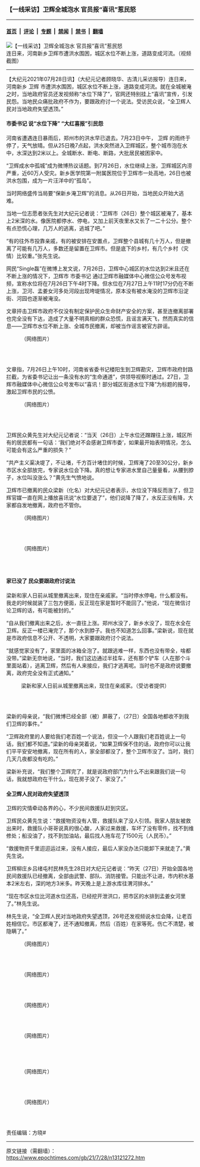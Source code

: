 ### 【一线采访】卫辉全城泡水 官员报“喜讯”惹民怒

---

#### [首页](../../../..?n13121272) &nbsp;|&nbsp; [评论](../../../../../epoch-comment?n13121272) &nbsp;|&nbsp; [专题](../../../../../epoch-special?n13121272) &nbsp;|&nbsp; [禁闻](../../../../../epoch-news?n13121272) &nbsp;|&nbsp; [禁书](../../../../../books?n13121272) &nbsp;|&nbsp; [翻墙](https://github.com/gfw-breaker/nogfw/blob/master/README.md?n13121272)


<div><img alt="【一线采访】卫辉全城泡水 官员报“喜讯”惹民怒" class="attachment-djy_600_400 size-djy_600_400 wp-post-image" src="https://i.epochtimes.com/assets/uploads/2021/07/id13121458-3844cef5cd89301a6de6a34b1dbcde56-600x400-1.png"/>
<div class="caption">
 连日来，河南新乡卫辉市遭洪水围困，城区水位不断上涨，道路变成河流。（视频截图）
</div></div><hr/><div class="post_content" id="artbody" itemprop="articleBody">
 <!-- article content begin -->
 <p>
  【大纪元2021年07月28日讯】（大纪元记者顾晓华、古清儿采访报导）连日来，河南新乡
  <ok href="https://www.epochtimes.com/gb/tag/%E5%8D%AB%E8%BE%89.html">
   卫辉
  </ok>
  市遭洪水围困，城区水位不断上涨，道路变成河流。就在全城被淹之时，当地政府官员还发视频称“水位下降了”，官网还特别挂上“喜讯”宣传，引发民怨。当地民众痛批政府不作为，要跟政府讨一个说法。受访民众说，“全卫辉人民对当地政府失望透顶。”
 </p>
 <h4>
  <ok href="https://www.epochtimes.com/gb/tag/%E5%B8%82%E5%A7%94%E4%B9%A6%E8%AE%B0.html">
   市委书记
  </ok>
  说“水位下降” “大红喜报”引民怨
 </h4>
 <p>
  河南省遭遇连日暴雨后，郑州市的洪水早已退去。7月23日中午，
  <ok href="https://www.epochtimes.com/gb/tag/%E5%8D%AB%E8%BE%89.html">
   卫辉
  </ok>
  的雨终于停了，天气放晴。但从25日晚7点起，洪水突然进入卫辉城区，整个城市泡在水中，水深达到2米以上。全城断水、断电、断路，大批居民被困家中。
 </p>
 <p>
  “卫辉成水中孤城”成为微博热议话题。到7月26日，水位继续上涨，卫辉城区内涝严重，近60万人受灾。新乡医学院第一附属医院位于卫辉市一处高地，26日也被洪水包围，成为一片汪洋中的“孤岛”。
 </p>
 <p>
  当时网络盛传当局要“保新乡淹卫辉”的消息。从26日开始，当地民众开始大逃难。
 </p>
 <p>
  当地一位志愿者张先生对大纪元记者说：“卫辉市（26日）整个城区被淹了，基本上2米深的水。像医院都停水、停电，又加上前天夜里水又长了一二十公分。整个有点恐慌心理，几万人的逃离，逃城了吧。”
 </p>
 <p>
  “有的往外市投靠亲戚，有的被安排在安置点，卫辉整个县城有几十万人，但是撤离了可能有几万人，多数还是留置在卫辉市。但是底下的乡村，有几个乡村（灾情）比较重。”张先生说。
 </p>
 <p>
  网民“Single磊”在微博上发文说，7月26日，卫辉中心城区的水位达到2米且还在不断上涨的情况下，卫辉市
  <ok href="https://www.epochtimes.com/gb/tag/%E5%B8%82%E5%A7%94%E4%B9%A6%E8%AE%B0.html">
   市委书记
  </ok>
  通过卫辉市融媒体中心微信公众号发布视频，宣称水位将在7月26日下午4时下降。但水位在7月27日上午11时17分仍在不断上涨，卫河、孟姜女河多处河段出现垮堤情况，原本没有被水淹没的卫辉市沿淀街、河园也逐渐被淹没。
 </p>
 <p>
  文章抨击卫辉市政府不仅没有制定保护民众生命财产安全的方案，甚至连撤离部署也完全没有下达，造成了大量不明真相的群众恐慌，且谣言满天飞，然而真实的信息——卫辉市水位不断上涨、全城市民撤离，却被当作谣言被官方辟谣。
 </p>
 <figure aria-describedby="caption-attachment-13121560" class="wp-caption aligncenter" id="attachment_13121560" style="width: 440px">
  <ok href="https://i.epochtimes.com/assets/uploads/2021/07/id13121560-888a2d6fd95ly1gsvvosbysoj20n01dsn15.jpg" target="_blank">
   <img alt="" class="size-full wp-image-13121560" src="https://i.epochtimes.com/assets/uploads/2021/07/id13121560-888a2d6fd95ly1gsvvosbysoj20n01dsn15.jpg"/>
  </ok>
  <br/><figcaption class="wp-caption-text" id="caption-attachment-13121560">
   （网络图片）
  </figcaption><br/>
 </figure><br/>
 <p>
  文章指，7月26日上午10时，河南省省委书记楼阳生到卫辉勘灾，卫辉市政府封路拦截，为省委书记让出一条没有水的“生命通道”，供领导视察时通过。27日，卫辉市融媒体中心微信公众号发布以“喜讯！部分城区街道水位下降”为标题的报导，激起卫辉市民的公愤。
 </p>
 <figure aria-describedby="caption-attachment-13121573" class="wp-caption aligncenter" id="attachment_13121573" style="width: 440px">
  <ok href="https://i.epochtimes.com/assets/uploads/2021/07/id13121573-a2d6fd95ly1gsvvqqs3h9j20n01dsai3.jpg" target="_blank">
   <img alt="" class="size-full wp-image-13121573" src="https://i.epochtimes.com/assets/uploads/2021/07/id13121573-a2d6fd95ly1gsvvqqs3h9j20n01dsai3.jpg"/>
  </ok>
  <br/><figcaption class="wp-caption-text" id="caption-attachment-13121573">
   （网络图片）
  </figcaption><br/>
 </figure><br/>
 <p>
  卫辉民众黄先生对大纪元记者说：“当天（26日）上午水位还蹭蹭往上涨，城区所有的居民都有一句话：‘我们绝对不会感谢卫辉市委’，如果最开始表明情况，怎么可能会有这么严重的损失？”
 </p>
 <p>
  “共产主义渠决堤了，不让堵，千方百计堵住的时候，卫辉淹了20至30公分，新乡市区水全部放完，专家说水位会下降。真的想让专家进水里自己量量看，从腰到脖子，水位叫没涨么？”黄先生气愤地说。
 </p>
 <p>
  卫辉市已撤离的民众梁新（化名）对大纪元记者表示，水位没下降反而涨了，但卫辉官媒一直在网上播放喜讯说“水位要退了”，他们说降了降了，水反正没有降，大家都自发地撤离，政府也不管你。
 </p>
 <figure aria-describedby="caption-attachment-13121563" class="wp-caption aligncenter" id="attachment_13121563" style="width: 440px">
  <ok href="https://i.epochtimes.com/assets/uploads/2021/07/id13121563-a2d6fd95ly1gsvvosnnfqj20u014077b.jpg" target="_blank">
   <img alt="" class="size-full wp-image-13121563" src="https://i.epochtimes.com/assets/uploads/2021/07/id13121563-a2d6fd95ly1gsvvosnnfqj20u014077b.jpg"/>
  </ok>
  <br/><figcaption class="wp-caption-text" id="caption-attachment-13121563">
   （网络图片）
  </figcaption><br/>
 </figure><br/>
 <figure aria-describedby="caption-attachment-13121564" class="wp-caption aligncenter" id="attachment_13121564" style="width: 592px">
  <ok href="https://i.epochtimes.com/assets/uploads/2021/07/id13121564-ttl7dayVCh_e88de8624ad7333c.jpg" target="_blank">
   <img alt="" class="size-full wp-image-13121564" src="https://i.epochtimes.com/assets/uploads/2021/07/id13121564-ttl7dayVCh_e88de8624ad7333c.jpg"/>
  </ok>
  <br/><figcaption class="wp-caption-text" id="caption-attachment-13121564">
   （网络图片）
  </figcaption><br/>
 </figure><br/>
 <h4>
  家已没了 民众要跟政府讨说法
 </h4>
 <p>
  梁新和家人日前从城里撤离出来，现住在亲戚家。“当时停水停电，什么都没有。我走的时候就装了三包方便面，反正现在家是暂时不能回了。”他说，“现在微信讨论卫辉的话，有可能被封的。”
 </p>
 <p>
  “自从我们撤离出来之后，水一直往上涨。郑州水没了，新乡水没了，现在水全在卫辉。反正一楼已淹完了，那个水到脖子。我也不知道怎么回事。”梁新说，现在就是市政府信息不公开、不透明，大家要跟政府讨个说法。
 </p>
 <p>
  “就感觉家没有了，家里面的冰箱全泡了。就跟逃难一样，东西也没有带全，啥都没带。”梁新无奈地说，“当时，我们这边通过半挂车，还有那个铲车（人在那个斗里面站着），逃离卫辉，然后有人来接应，我们才逃离呢。当时也不是政府说要撤离，政府完全没有正式通知。”
 </p>
 <figure aria-describedby="caption-attachment-13121557" class="wp-caption aligncenter" id="attachment_13121557" style="width: 600px">
  <ok href="https://i.epochtimes.com/assets/uploads/2021/07/id13121557-ttl7dayHTK_f87ec223738482a9.jpg" target="_blank">
   <img alt="" class="size-large wp-image-13121557" src="https://i.epochtimes.com/assets/uploads/2021/07/id13121557-ttl7dayHTK_f87ec223738482a9-600x450.jpg"/>
  </ok>
  <br/><figcaption class="wp-caption-text" id="caption-attachment-13121557">
   梁新和家人日前从城里撤离出来，现住在亲戚家。（受访者提供）
  </figcaption><br/>
 </figure><br/>
 <p>
  梁新的母亲说，“我们微博已经全部（被）屏蔽了，（27日）全国各地都收不到我们卫辉的事件。”
 </p>
 <p>
  “卫辉政府里的人要给我们老百姓一个说法，但没一个人跟我们老百姓说上一句话，我们都不知道。”梁新的母亲哭着说，“如果卫辉保不住的话，政府你可以让我们平平安安地撤离，现在所有的人，家全部都没了，整个卫辉市没了。当时，我们几天几夜都没有吃的。”
 </p>
 <p>
  梁新补充说，“我们整个卫辉完了，就是说政府部门为什么不出来跟我们说一句话，我就想政府在干什么，现在房子没了、家没了。”
 </p>
 <h4>
  全卫辉人民对政府失望透顶
 </h4>
 <p>
  卫辉的灾情牵动各界的心，不少民间救援队赶到灾区。
 </p>
 <p>
  卫辉民众黄先生说：“救援物资没有人管，救援队来了没人引领。我家人朋友被救出来时，救援队小哥哥说真的很心酸，人家过来救援，车坏了没有零件，找不到维修处；船没油了，找不到加油站，最后找人拖车花了1500元（人民币）。”
 </p>
 <p>
  “救援物资千里迢迢运过来，没有人接应，最后人家没办法只能卸下来就走了。”黄先生说。
 </p>
 <p>
  卫辉柳庄乡吕绪屯村民林先生28日对大纪元记者说：“昨天（27日）开始全国各地民间救援队已经撤离，全部由武警、部队、消防接管。只能出不让进，市内积水基本2米左右，深的地方3米多。昨天晚上是上游水库往渭河排水。”
 </p>
 <p>
  “现在市区水位比河道水位还高，已经挖开泄洪口，把市区的水排到孟姜女河里了。”林先生说。
 </p>
 <p>
  林先生说，“全卫辉人民对当地政府失望透顶，26号还发视频说水位会降，让老百姓相信它。市区都淹了，还不通知撤离，然后（百姓）在家等死。伤亡不清楚，被隐瞒了。”
 </p>
 <figure aria-describedby="caption-attachment-13121577" class="wp-caption aligncenter" id="attachment_13121577" style="width: 480px">
  <ok href="https://i.epochtimes.com/assets/uploads/2021/07/id13121577-3002021-07-28-184909.jpg" target="_blank">
   <img alt="" class="size-full wp-image-13121577" src="https://i.epochtimes.com/assets/uploads/2021/07/id13121577-3002021-07-28-184909.jpg"/>
  </ok>
  <br/><figcaption class="wp-caption-text" id="caption-attachment-13121577">
   （网络图片）
  </figcaption><br/>
 </figure><br/>
 <figure aria-describedby="caption-attachment-13121587" class="wp-caption aligncenter" id="attachment_13121587" style="width: 600px">
  <ok href="https://i.epochtimes.com/assets/uploads/2021/07/id13121587-03692021-07-28-185402.jpg" target="_blank">
   <img alt="" class="size-large wp-image-13121587" src="https://i.epochtimes.com/assets/uploads/2021/07/id13121587-03692021-07-28-185402-600x751.jpg"/>
  </ok>
  <br/><figcaption class="wp-caption-text" id="caption-attachment-13121587">
   （网络图片）
  </figcaption><br/>
 </figure><br/>
 <figure aria-describedby="caption-attachment-13121580" class="wp-caption aligncenter" id="attachment_13121580" style="width: 570px">
  <ok href="https://i.epochtimes.com/assets/uploads/2021/07/id13121580-ttl7dayJj5_8d5fb0159de8c323.jpg" target="_blank">
   <img alt="" class="size-full wp-image-13121580" src="https://i.epochtimes.com/assets/uploads/2021/07/id13121580-ttl7dayJj5_8d5fb0159de8c323.jpg"/>
  </ok>
  <br/><figcaption class="wp-caption-text" id="caption-attachment-13121580">
   （网络图片）
  </figcaption><br/>
 </figure><br/>
 <figure aria-describedby="caption-attachment-13121578" class="wp-caption aligncenter" id="attachment_13121578" style="width: 433px">
  <ok href="https://i.epochtimes.com/assets/uploads/2021/07/id13121578-a2d6fd95ly1gsvvorulkcj20u01sy452.jpg" target="_blank">
   <img alt="" class="size-full wp-image-13121578" src="https://i.epochtimes.com/assets/uploads/2021/07/id13121578-a2d6fd95ly1gsvvorulkcj20u01sy452.jpg"/>
  </ok>
  <br/><figcaption class="wp-caption-text" id="caption-attachment-13121578">
   （网络图片）
  </figcaption><br/>
 </figure><br/>
 <p>
  <ok href="https://i.epochtimes.com/assets/uploads/2021/07/id13121574-006y0Wwply1gsuvy3su54j30o80u6ad6.jpg">
   <img alt="" class="aligncenter size-full wp-image-13121574" src="https://i.epochtimes.com/assets/uploads/2021/07/id13121574-006y0Wwply1gsuvy3su54j30o80u6ad6.jpg"/>
  </ok>
 </p>
 <figure aria-describedby="caption-attachment-13121576" class="wp-caption aligncenter" id="attachment_13121576" style="width: 440px">
  <ok href="https://i.epochtimes.com/assets/uploads/2021/07/id13121576-90723bd3ly1gsw5d2zuzxj20u01hcgth.jpg" target="_blank">
   <img alt="" class="size-full wp-image-13121576" src="https://i.epochtimes.com/assets/uploads/2021/07/id13121576-90723bd3ly1gsw5d2zuzxj20u01hcgth.jpg"/>
  </ok>
  <br/><figcaption class="wp-caption-text" id="caption-attachment-13121576">
   （网络图片）
  </figcaption><br/>
 </figure><br/>
 <figure aria-describedby="caption-attachment-13121579" class="wp-caption aligncenter" id="attachment_13121579" style="width: 600px">
  <ok href="https://i.epochtimes.com/assets/uploads/2021/07/id13121579-ttl7dayGmN_a0e4212ebe6c70f0.jpg" target="_blank">
   <img alt="" class="size-large wp-image-13121579" src="https://i.epochtimes.com/assets/uploads/2021/07/id13121579-ttl7dayGmN_a0e4212ebe6c70f0-600x1300.jpg"/>
  </ok>
  <br/><figcaption class="wp-caption-text" id="caption-attachment-13121579">
   （网络图片）
  </figcaption><br/>
 </figure><br/>
 <div class="video_fit_container epoch_player">
  <div class="player-container" data-id="player-e70d5bdd-02cc-447c-9a0a-61dded0742ba" id="player-container-e70d5bdd-02cc-447c-9a0a-61dded0742ba">
  </div>
 </div>
 <p>
  责任编辑：方晓#
 </p>
 <!-- article content end -->
 <div id="below_article_ad">
 </div>
</div>


---

原文链接（需翻墙）：https://www.epochtimes.com/gb/21/7/28/n13121272.htm